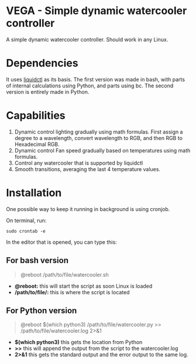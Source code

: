 # VEGA - Simple dynamic watercooler controller

A simple dynamic watercooler controller. Should work in any Linux.

# Dependencies

It uses [liquidctl](https://github.com/liquidctl/liquidctl) as its basis.
The first version was made in bash, with parts of internal calculations using Python, and parts using bc.
The second version is entirely made in Python.

# Capabilities

1. Dynamic control lighting gradually using math formulas. First assign a degree to a wavelength, convert wavelength to RGB, and then RGB to Hexadecimal RGB.
2. Dynamic control Fan speed gradually based on temperatures using math formulas.
3. Control any watercooler that is supported by liquidctl
4. Smooth transitions, averaging the last 4 temperature values.

# Installation

One possible way to keep it running in background is using cronjob.

On terminal, run:

    sudo crontab -e

In the editor that is opened, you can type this:

## For bash version

> @reboot /path/to/file/watercooler.sh

- **@reboot:** this will start the script as soon Linux is loaded
- **/path/to/file/:** this is where the script is located

## For Python version

> @reboot $(which python3) /path/to/file/watercooler.py >> /path/to/file/watercooler.log 2>&1

- **$(which python3)** this gets the location from Python
- **>>** this will append the output from the script to the watercooler.log
- **2>&1** this gets the standard output and the error output to the same log.
